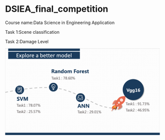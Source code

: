 # DSIEA_final_competition
Course name:Data Science in Engineering Application

Task 1:Scene classification

Task 2:Damage Level

![image](https://github.com/emily40830/DSIEA_final_competition/blob/master/%E8%9E%A2%E5%B9%95%E5%BF%AB%E7%85%A7%202019-09-18%20%E4%B8%8B%E5%8D%882.48.57.png)



 
 
